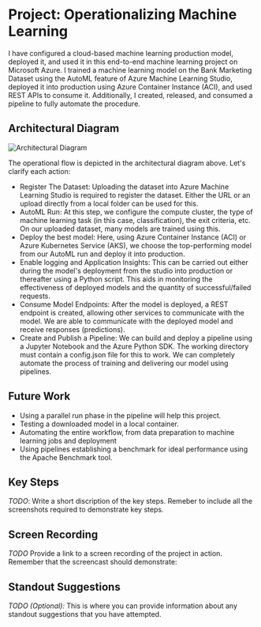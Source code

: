 # Project: Operationalizing Machine Learning

I have configured a cloud-based machine learning production model, deployed it, and used it in this end-to-end machine learning project on Microsoft Azure. I trained a machine learning model on the Bank Marketing Dataset using the AutoML feature of Azure Machine Learning Studio, deployed it into production using Azure Container Instance (ACI), and used REST APIs to consume it. Additionally, I created, released, and consumed a pipeline to fully automate the procedure.



## Architectural Diagram
![Architectural Diagram](https://user-images.githubusercontent.com/116864320/221395622-f62d3e3d-5532-43f3-83ad-13c32212155d.png)

The operational flow is depicted in the architectural diagram above. Let's clarify each action:

- Register The Dataset: Uploading the dataset into Azure Machine Learning Studio is required to register the dataset. Either the URL or an upload directly from a local folder can be used for this.
- AutoML Run: At this step, we configure the compute cluster, the type of machine learning task (in this case, classification), the exit criteria, etc. On our uploaded dataset, many models are trained using this.
- Deploy the best model: Here, using Azure Container Instance (ACI) or Azure Kubernetes Service (AKS), we choose the top-performing model from our AutoML run and deploy it into production.
- Enable logging and Application Insights: This can be carried out either during the model's deployment from the studio into production or thereafter using a Python script. This aids in monitoring the effectiveness of deployed models and the quantity of successful/failed requests.
- Consume Model Endpoints: After the model is deployed, a REST endpoint is created, allowing other services to communicate with the model. We are able to communicate with the deployed model and receive responses (predictions).
- Create and Publish a Pipeline: We can build and deploy a pipeline using a Jupyter Notebook and the Azure Python SDK. The working directory must contain a config.json file for this to work. We can completely automate the process of training and delivering our model using pipelines.


## Future Work

- Using a parallel run phase in the pipeline will help this project. 
- Testing a downloaded model in a local container. 
- Automating the entire workflow, from data preparation to machine learning jobs and deployment
- Using pipelines establishing a benchmark for ideal performance using the Apache Benchmark tool.

## Key Steps
*TODO*: Write a short discription of the key steps. Remeber to include all the screenshots required to demonstrate key steps. 

## Screen Recording
*TODO* Provide a link to a screen recording of the project in action. Remember that the screencast should demonstrate:

## Standout Suggestions
*TODO (Optional):* This is where you can provide information about any standout suggestions that you have attempted.
